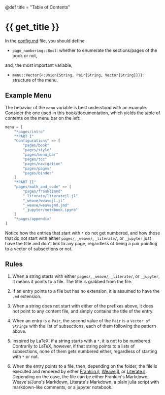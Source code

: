 @def title = "Table of Contents"

# {{ get_title }}

In the [config.md](https://raw.githubusercontent.com/rmsrosa/booksjl-franklin-template/main/config.md) file, you should define

* `page_numbering::Bool`: whether to enumerate the sections/pages of the book or not,

and, the most important variable,

* `menu::Vector{<:Union{String, Pair{String, Vector{String}}}}`: structure of the menu.

## Example Menu

The behavior of the `menu` variable is best understood with an example. Consider the one used in this book/documentation, which yields the table of contents on the menu bar on the left:

```julia
menu = [
    "*pages/intro"
    "*PART I"
    "Configurations" => [
        "pages/book"
        "pages/style"
        "pages/menu_bar"
        "pages/toc"
        "pages/navigation"
        "pages/pages"
        "pages/binder"
    ]
    "*PART II"
    "pages/math_and_code" => [
        "pages/franklinmd"
        "_literate/literatejl.jl"
        "_weave/weavejl.jl"
        "_weave/weavejmd.jmd"
        "_jupyter/notebook.ipynb"
    ]
    "*pages/appendix"
]
```

Notice how the entries that start with `*` do not get numbered, and how those that do not start with either `pages/`, `_weave/`, `_literate/`, or `_jupyter` just have the title and don't link to any page, regardless of being a pair pointing to a vector of subsections or not.

## Rules

1. When a string starts with either `pages/`, `_weave/`, `_literate/`, or `_jupyter`, it means it points to a file. The title is grabbed from the file.

1. If an entry points to a file but has no extension, it is assumed to have the `.md` extension.

1. When a string does not start with either of the prefixes above, it does not point to any content file, and simply contains the title of the entry.

1. When an entry is a `Pair`, the second value of the `Pair` is a `Vector of Strings` with the list of subsections, each of them following the pattern above.

1. Inspired by LaTeX, if a string starts with a `*`, it is not to be numbered. Contrarily to LaTeX, however, if that string points to a lists of subsections, none of them gets numbered either, regardless of starting with `*` or not.

1. When the entry points to a file, then, depending on the folder, the file is executed and rendered by either [Franklin.jl](https://github.com/tlienart/Franklin.jl), [Weave.jl](https://github.com/JunoLab/Weave.jl), or [Literate.jl](https://github.com/fredrikekre/Literate.jl). Depending on the case, the file can be either Franklin's Markdown, Weave's/Juno's Markdown, Literate's Markdown, a plain julia script with markdown-like comments, or a jupyter notebook.
